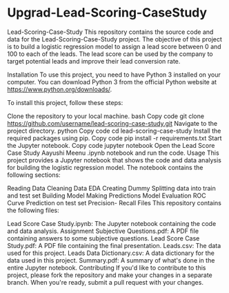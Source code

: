# Upgrad-Lead-Scoring-CaseStudy
Lead-Scoring-Case-Study
This repository contains the source code and data for the Lead-Scoring-Case-Study project. The objective of this project is to build a logistic regression model to assign a lead score between 0 and 100 to each of the leads. The lead score can be used by the company to target potential leads and improve their lead conversion rate.

Installation
To use this project, you need to have Python 3 installed on your computer. You can download Python 3 from the official Python website at https://www.python.org/downloads/.

To install this project, follow these steps:

Clone the repository to your local machine.
bash
Copy code
git clone https://github.com/username/lead-scoring-case-study.git
Navigate to the project directory.
python
Copy code
cd lead-scoring-case-study
Install the required packages using pip.
Copy code
pip install -r requirements.txt
Start the Jupyter notebook.
Copy code
jupyter notebook
Open the Lead Score Case Study Aayushi Meenu .ipynb notebook and run the code.
Usage
This project provides a Jupyter notebook that shows the code and data analysis for building the logistic regression model. The notebook contains the following sections:

Reading Data
Cleaning Data
EDA
Creating Dummy
Splitting data into train and test set
Building Model
Making Predictions
Model Evaluation
ROC Curve
Prediction on test set
Precision- Recall
Files
This repository contains the following files:

Lead Score Case Study.ipynb: The Jupyter notebook containing the code and data analysis.
Assignment Subjective Questions.pdf: A PDF file containing answers to some subjective questions.
Lead Score Case Study.pdf: A PDF file containing the final presentation.
Leads.csv: The data used for this project.
Leads Data Dictionary.csv: A data dictionary for the data used in this project.
Summary.pdf: A summary of what's done in the entire Jupyter notebook.
Contributing
If you'd like to contribute to this project, please fork the repository and make your changes in a separate branch. When you're ready, submit a pull request with your changes.

